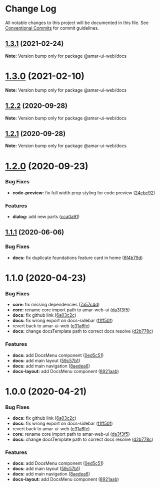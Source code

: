 # Change Log

All notable changes to this project will be documented in this file.
See [Conventional Commits](https://conventionalcommits.org) for commit guidelines.

## [1.3.1](https://github.com/gatsbyjs/gatsby-starter-default/compare/v1.3.0...v1.3.1) (2021-02-24)

**Note:** Version bump only for package @amar-ui-web/docs





# [1.3.0](https://github.com/gatsbyjs/gatsby-starter-default/compare/v1.2.2...v1.3.0) (2021-02-10)

**Note:** Version bump only for package @amar-ui-web/docs





## [1.2.2](https://github.com/gatsbyjs/gatsby-starter-default/compare/v1.2.1...v1.2.2) (2020-09-28)

**Note:** Version bump only for package @amar-ui-web/docs





## [1.2.1](https://github.com/gatsbyjs/gatsby-starter-default/compare/v1.2.0...v1.2.1) (2020-09-28)

**Note:** Version bump only for package @amar-ui-web/docs





# [1.2.0](https://github.com/gatsbyjs/gatsby-starter-default/compare/v1.1.1...v1.2.0) (2020-09-23)


### Bug Fixes

* **code-preview:** fix full width prop styling for code preview ([24cbc92](https://github.com/gatsbyjs/gatsby-starter-default/commit/24cbc92e4e7bf9db13c97d1592ed017db8fc8267))


### Features

* **dialog:** add new parts ([cca0a91](https://github.com/gatsbyjs/gatsby-starter-default/commit/cca0a91c2bed773130193a2046fc70581354b941))





## [1.1.1](https://github.com/gatsbyjs/gatsby-starter-default/compare/v1.1.0...v1.1.1) (2020-06-06)


### Bug Fixes

* **docs:** fix duplicate foundations feature card in home ([6f4b79d](https://github.com/gatsbyjs/gatsby-starter-default/commit/6f4b79db546733e215c03af3478cc741efe55564))





# 1.1.0 (2020-04-23)


### Bug Fixes

* **core:** fix missing dependencies ([7a57c4d](https://github.com/gatsbyjs/gatsby-starter-default/commit/7a57c4d6453eee4d1e93f5f45078ff6a9c77f8d9))
* **core:** rename core import path to amar-web-ui ([da3f3f5](https://github.com/gatsbyjs/gatsby-starter-default/commit/da3f3f5f7b0e62d6db1ff83931a614aeb8cfdd64))
* **docs:** fix github link ([6a03c2c](https://github.com/gatsbyjs/gatsby-starter-default/commit/6a03c2c892e53f95c0e6f10e160473898e1e53c9))
* **docs:** fix wrong export on docs-sidebar ([f1ff50f](https://github.com/gatsbyjs/gatsby-starter-default/commit/f1ff50f8b57fad5b3bae7e00b1d46e302b360be4))
* revert back to amar-ui-web ([e31a6fe](https://github.com/gatsbyjs/gatsby-starter-default/commit/e31a6fee8b131a7af180cfee279eb2aabda47608))
* **docs:** change docsTemplate path to correct docs resolve ([d2b778c](https://github.com/gatsbyjs/gatsby-starter-default/commit/d2b778c2f86863e9d63c1b77bb526a7d7d0d2d8d))


### Features

* **docs:** add DocsMenu component ([0ed5c51](https://github.com/gatsbyjs/gatsby-starter-default/commit/0ed5c51834d0bb07a4e669af9cef386bfa56e075))
* **docs:** add main layout ([59c57b1](https://github.com/gatsbyjs/gatsby-starter-default/commit/59c57b1b42312d44a1db4fd603d01b2b406691c7))
* **docs:** add main navigation ([8aedea6](https://github.com/gatsbyjs/gatsby-starter-default/commit/8aedea66fba45b9f4940f4ccd9db95c3bd3c7db6))
* **docs-layout:** add DocsMenu component ([8921aab](https://github.com/gatsbyjs/gatsby-starter-default/commit/8921aab32c87d86463f2ff8f37414602016a9f49))





# 1.0.0 (2020-04-21)


### Bug Fixes

* **docs:** fix github link ([6a03c2c](https://github.com/gatsbyjs/gatsby-starter-default/commit/6a03c2c892e53f95c0e6f10e160473898e1e53c9))
* **docs:** fix wrong export on docs-sidebar ([f1ff50f](https://github.com/gatsbyjs/gatsby-starter-default/commit/f1ff50f8b57fad5b3bae7e00b1d46e302b360be4))
* revert back to amar-ui-web ([e31a6fe](https://github.com/gatsbyjs/gatsby-starter-default/commit/e31a6fee8b131a7af180cfee279eb2aabda47608))
* **core:** rename core import path to amar-web-ui ([da3f3f5](https://github.com/gatsbyjs/gatsby-starter-default/commit/da3f3f5f7b0e62d6db1ff83931a614aeb8cfdd64))
* **docs:** change docsTemplate path to correct docs resolve ([d2b778c](https://github.com/gatsbyjs/gatsby-starter-default/commit/d2b778c2f86863e9d63c1b77bb526a7d7d0d2d8d))


### Features

* **docs:** add DocsMenu component ([0ed5c51](https://github.com/gatsbyjs/gatsby-starter-default/commit/0ed5c51834d0bb07a4e669af9cef386bfa56e075))
* **docs:** add main layout ([59c57b1](https://github.com/gatsbyjs/gatsby-starter-default/commit/59c57b1b42312d44a1db4fd603d01b2b406691c7))
* **docs:** add main navigation ([8aedea6](https://github.com/gatsbyjs/gatsby-starter-default/commit/8aedea66fba45b9f4940f4ccd9db95c3bd3c7db6))
* **docs-layout:** add DocsMenu component ([8921aab](https://github.com/gatsbyjs/gatsby-starter-default/commit/8921aab32c87d86463f2ff8f37414602016a9f49))
